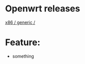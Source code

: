 

# Openwrt releases 
[ x86 / generic / ](https://downloads.openwrt.org/releases/21.02.1/targets/x86/generic/)


# Feature:
- something
